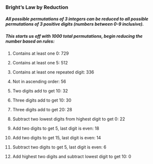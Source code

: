 ### Bright’s Law by Reduction

##### All possible permutations of 3 integers can be reduced to all possible permutations of 3 positive digits (numbers between 0-9 inclusive).

##### This starts us off with 1000 total permutations, begin reducing the number based on rules:

1. Contains at least one 0: 729
 
2. Contains at least one 5: 512

3. Contains at least one repeated digit: 336

4. Not in ascending order: 56

5. Two digits add to get 10: 32

6. Three digits add to get 10: 30

7. Three digits add to get 20: 28

8. Subtract two lowest digits from highest digit to get 0: 22

9. Add two digits to get 5, last digit is even: 18

10. Add two digits to get 15, last digit is even: 14

11. Subtract two digits to get 5, last digit is even: 6

12. Add highest two digits and subtract lowest digit to get 10: 0
